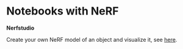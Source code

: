 # Notebooks with NeRF

**Nerfstudio**

Create your own NeRF model of an object and visualize it, see [here](https://github.com/deeepwin/nerf/blob/main/nerfstudio.ipynb).

